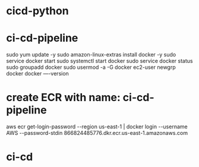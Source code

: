 # cicd-python
# ci-cd-pipeline

sudo yum update -y
sudo amazon-linux-extras install docker -y
sudo service docker start
sudo systemctl start docker
sudo service docker status
sudo groupadd docker
sudo usermod -a -G docker ec2-user
newgrp docker
docker —-version

# create ECR with name: ci-cd-pipeline
aws ecr get-login-password --region us-east-1 | docker login --username AWS --password-stdin 866824485776.dkr.ecr.us-east-1.amazonaws.com

# ci-cd
